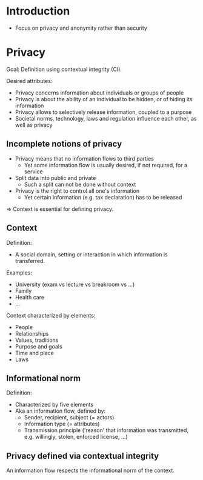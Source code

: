 # Introduction

- Focus on privacy and anonymity rather than security

# Privacy

Goal: Definition using contextual integrity (CI).

Desired attributes:
- Privacy concerns information about individuals or groups of people
- Privacy is about the ability of an individual to be hidden, or of hiding its
  information
- Privacy allows to selectively release information, coupled to a purpose
- Societal norms, technology, laws and regulation influence each other, as well
  as privacy

## Incomplete notions of privacy

- Privacy means that no information flows to third parties
  - Yet some information flow is usually desired, if not required, for a
    service
- Split data into public and private
  - Such a split can not be done without context
- Privacy is the right to control all one's information
  - Yet certain information (e.g. tax declaration) has to be released

=> Context is essential for defining privacy.

## Context

Definition:
- A social domain, setting or interaction in which information is transferred.

Examples:
- University (exam vs lecture vs breakroom vs ...)
- Family
- Health care
- ...

Context characterized by elements:
- People
- Relationships
- Values, traditions
- Purpose and goals
- Time and place
- Laws

## Informational norm

Definition:
- Characterized by five elements
- Aka an information flow, defined by:
  - Sender, recipient, subject (= actors)
  - Information type (= attributes)
  - Transmission principle ('reason' that information was transmitted, e.g.
    willingly, stolen, enforced license, ...)

## Privacy defined via contextual integrity

An information flow respects the informational norm of the context.
